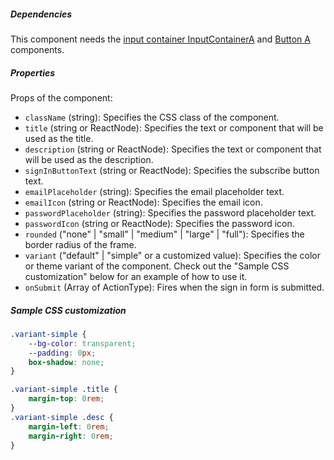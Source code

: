 ##### Dependencies
This component needs the [input container InputContainerA](/components/input/input-container-a) and [Button A](/components/button/button-a) components.

##### Properties

Props of the component:

- `className` (string): Specifies the CSS class of the component.
- `title` (string or ReactNode): Specifies the text or component that will be used as the title.
- `description` (string or ReactNode): Specifies the text or component that will be used as the description.
- `signInButtonText` (string or ReactNode): Specifies the subscribe button text.
- `emailPlaceholder` (string): Specifies the email placeholder text.
- `emailIcon` (string or ReactNode): Specifies the email icon.
- `passwordPlaceholder` (string): Specifies the password placeholder text.
- `passwordIcon` (string or ReactNode): Specifies the password icon.
- `rounded` ("none" | "small" | "medium" | "large" | "full"): Specifies the border radius of the frame.
- `variant` ("default" | "simple" or a customized value): Specifies the color or theme variant of the component. Check out the "Sample CSS customization" below for an example of how to use it.
- `onSubmit` (Array of ActionType): Fires when the sign in form is submitted.

##### Sample CSS customization
```css
.variant-simple {
    --bg-color: transparent;
    --padding: 0px;
    box-shadow: none;
}

.variant-simple .title {
    margin-top: 0rem;
}
.variant-simple .desc {
    margin-left: 0rem;
    margin-right: 0rem;
}

```
